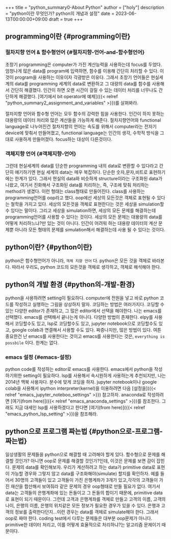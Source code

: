 +++
title = "python_summary0-About Python"
author = ["holy"]
description = "python이란 무엇인가? python의 개념과 설정"
date = 2023-06-13T00:00:00+09:00
draft = true
+++

## programming이란 {#programming이란}


### 절차지향 언어 &amp; 함수형언어 {#절차지향-언어-and-함수형언어}

초창기 programming은 computer가 가진 계산능력을 사용하는데 focus를
두었다. 엄청나게 많은 data를 program에 입력하면, 함수를 이용해 간단히
처리할 수 있다. 이것이 program을 사용하는 이유이자 각광받은
이유다. 그래서 초창기 언어들은 현실세계의 data를 programming 세계의
data로 변환하고 그 대량의 data를 함수를 사용해서 간단히
해결했다. 인간이 하면 오랜 시간이 걸릴 수 있는 데이터 처리를 너무나도
간단하게 해결했다. [여기에서 bit operator에 예제]({{< relref "python_summary2_assignment_and_variables" >}})를 살펴봐라.

절차지향 언어와 함수형 언어는 모두 함수의 강력한 힘을 사용한다.
인간이 하지 못하는 대용량의 데이터 처리와 많은 계산들을 가능하게
해준다. 절차지향언어와 functional language로 나누어진건 절차지향의
언어는 속도를 위해서 computer라는 전자기 device에 맞춰서 만들어졌고,
functional language는 인간의 생각, 수학적 방식을 그대로 사용하게
만들어졌다. focus하는 대상이 다른것이다.


### 객체지향 언어 {#객체지향-언어}

그런데 현실세계의 data를 단순한 programming 내의 data로 변환할 수
있다라고 간단히 얘기하기엔 현실 세계의 data는 매우 복잡하다. 단순한
숫자,문자,비트로 표현하기에는 한계가 있다. 그래서 현실의 data와
비슷하게 structure이라는 구조화된 data가 나왔고, 여기서 진화해서
구조화된 data를 처리하는, 즉, 구조에 맞춰 처리하는 method가
생겼다. 이런 형태는 class형태로 만들어진다. class를 사용하는
programming언어를 oop라고 했다. oop에선 세상의 모든것은 객체로 표현될
수 있다는 철학을 가지고 있다.  세상의 모든것을 객체로 표현한다는 것은
세상을 simulation할 수 있다는 말이다. 그리고 세상을 simulation하면,
세상의 모든 문제를 해결하는데 programming언어를 사용할 수 있다는
것이다. 세상의 모든 문제는 대용량의 data를 어떻게 처리하느냐?만 있는
것이 아니다. 인간이 어려워 하는 대용량 데이터의 계산 문제뿐 아니라
모든 형태의 문제를 simulation해서 해결하는데 사용 될 수 있다는 것이다.


## python이란? {#python이란}

python은 함수형언어가 아니라, `객체 지향 언어` 다. python은 모든 것을
객체로 바라본다. 따라서 우리도, python 코드의 모든것을 객체로
생각하고, 객체로 해석해야 한다.


## python의 개발 환경 {#python의-개발-환경}

python을 사용하려면 setting이 필요하다. computer에 전원을 넣고 바로
python 코드를 작성하고 실행하는 그림을 상상하지 말자. 코딩하는 방법은
여러가지다. 코딩할 수 있는 다양한 editor가 존재하고, 그 많은
editor에서 선택을 해야한다. 나는 emacs를 선택했다. emacs를 선택해서
끝나는게 아니다. 다양한 방법이 존재한다. elpy를 사용해서 코딩할수도
있고, lsp로 코딩할수도 있고, jupyter notebook으로 코딩할수도 있고,
google colab과 연결해서 사용할 수도 있다. 짜증나지만, 많은 방법이
있다. 여튼 중요한건 난 emacs를 사용한다는 것이고 emacs를
사용한다는 것은, `everything is possbile` 이다. 한계는 없다.


### emacs 설정 {#emacs-설정}

python code를 작성하는 editor로 emacs를 사용한다. emacs에서 python을
작성하기위한 setting이 필요하다. lsp를 사용해서 속시원하게 사용하는게
추천되지만, 나는 2014년 맥북 사용자다. 분수에 맞게 코딩을 하자.
jupyter notebook이나 google colab을 사용해서 ipython
interpreter(kernel)을 이용하려면 다음 [설정을]({{< relref "emacs_jupyter_noteboo_settings" >}}) 참고하자. anaconda로
작성하려면 [여기(from here)]({{< relref "emacs_anaconda_settings" >}})를 참조한다. 그래도 지금 대세인 lsp를
사용하겠다고 한다면 [여기(from here)]({{< relref "emacs_python_lsp_setting" >}})을 참조해라.


## python으로 프로그램 짜는법 {#python으로-프로그램-짜는법}

일상생활의 문제들을 python으로 해결할 때 고려해야 할게
있다. 함수형으로 문제를 해결할 것인가? 아니면 oop로 문제를 해결할
것인가?인데, 이것은 문제를 보면 감이 잡힌다. 문제의 data를
확인해보자. 우리가 계산하려고 하는 data가 primitive data로 표현이
가능할 경우와 그렇지 않고 data를 구조화해야(simulate) 할지를 확인하자.
예를 들어서 30명의 고객들이 있고 고객들이 가진 은행계좌가 3개가
있고,각각의 고객들이 가진 재산을 합산해서 보여줘라 같은 문제의 경우
oop형태로 만들 필요가 없다. 여기서 data는 고객들의 은행계좌에 있는
돈들이고 그 돈들의 합이기 때문에, primitive data로 표현이 되기
때문이다. 그런데 고객과 은행계좌를 객체로 만들고 고객의 이름, 고객의
나이, 은행의 이름, 은행의 위치같은 모든 정보가 필요한 경우가 있을 수
있다. 은행과 고객의 정보를 출력한다던지...이런 경우는 data를 객체로
simulate해야 한다. 그래서 oop로 짜야 한다. coding test에서 다루는
문제들은 대부분 oop문제가 아니다. primitive한 데이터 처리고, 이를
어떻게 효율적으로 처리하냐?는 알고리즘 문제이기 때문이다.
